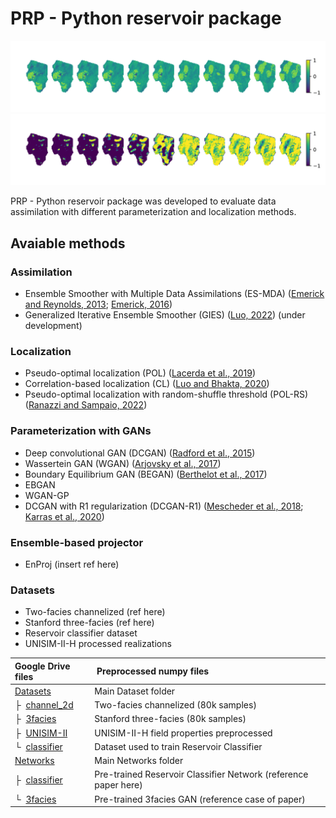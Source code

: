 # PRP - Python reservoir package

![example.png](figures/uiikx_interp.svg)
![example.png](figures/uiiNG_interp.svg)

PRP - Python reservoir package was developed to evaluate data assimilation with different
parameterization and localization methods.

## Avaiable methods
### Assimilation
* Ensemble Smoother with Multiple Data Assimilations (ES-MDA) ([Emerick and Reynolds, 2013](https://doi.org/10.1016/j.cageo.2012.03.011);
[Emerick, 2016](https://doi.org/10.1016/j.petrol.2016.01.029))
* Generalized Iterative Ensemble Smoother (GIES) ([Luo, 2022](https://doi.org/10.1007/s10596-021-10046-1)) (under
development)

### Localization
* Pseudo-optimal localization (POL) ([Lacerda et al., 2019](https://doi.org/10.1016/j.petrol.2018.08.056))
* Correlation-based localization (CL) ([Luo and Bhakta, 2020](https://doi.org/10.1016/j.petrol.2019.106559))
* Pseudo-optimal localization with random-shuffle threshold (POL-RS)
([Ranazzi and Sampaio, 2022](https://doi.org/10.1016/j.petrol.2022.110589))

### Parameterization with GANs
* Deep convolutional GAN (DCGAN) ([Radford et al., 2015](https://doi.org/10.48550/arXiv.1511.06434))
* Wassertein GAN (WGAN) ([Arjovsky et al., 2017](https://doi.org/10.48550/arXiv.1701.07875))
* Boundary Equilibrium GAN (BEGAN) ([Berthelot et al., 2017](https://doi.org/10.48550/arXiv.1703.10717))
* EBGAN
* WGAN-GP
* DCGAN with R1 regularization (DCGAN-R1) ([Mescheder et al., 2018](https://doi.org/10.48550/arXiv.1801.04406);
[Karras et al., 2020](https://doi.org/10.48550/arXiv.1912.04958))

### Ensemble-based projector
* EnProj (insert ref here)

### Datasets
* Two-facies channelized (ref here)
* Stanford three-facies (ref here)
* Reservoir classifier dataset
* UNISIM-II-H processed realizations


| Google Drive files | &nbsp;Preprocessed numpy files
| :--- | :----------
| [Datasets](https://drive.google.com/open?id=1j-1VCur8vW04MrAp79DqNKUgRnOn417g) | Main Dataset folder
| &boxvr;&nbsp; [channel_2d](https://drive.google.com/open?id=1eXB89F3_1w0MiYuUUm6VaFMkKSZiKEeO) | Two-facies channelized (80k samples)
| &boxvr;&nbsp; [3facies](https://drive.google.com/open?id=1euKgA2MYn4E_NMUl5imV80g1O62PlchR) | Stanford three-facies (80k samples)
| &boxvr;&nbsp; [UNISIM-II](https://drive.google.com/open?id=1ZRh21f5Y-YqjKDf9RfnUzwTcou6fry6I) | UNISIM-II-H field properties preprocessed
| &boxur;&nbsp; [classifier](https://drive.google.com/open?id=1OF1FKvOT9_d-S5RGO7YkTbtha70V3WV3) | Dataset used to train Reservoir Classifier
| [Networks](https://drive.google.com/open?id=1bZGLQIo7pX6wckAzn6iG4k5I7GCwfxD7) | Main Networks folder
| &boxvr;&nbsp; [classifier](https://drive.google.com/open?id=1m9Rzbuc_3P9f5oYhIYUwCHv0AH6cEYLx) | Pre-trained Reservoir Classifier Network (reference paper here)
| &boxur;&nbsp; [3facies](https://drive.google.com/open?id=1IXa6V4w9T9cNLTjzrEg6pzSbzmZ1SpeJ) | Pre-trained 3facies GAN (reference case of paper) 


